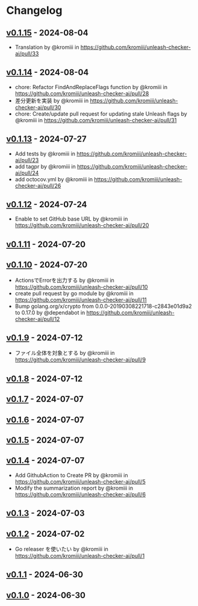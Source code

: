 # Changelog

## [v0.1.15](https://github.com/kromiii/unleash-checker-ai/compare/v0.1.14...v0.1.15) - 2024-08-04
- Translation by @kromiii in https://github.com/kromiii/unleash-checker-ai/pull/33

## [v0.1.14](https://github.com/kromiii/unleash-checker-ai/compare/v0.1.13...v0.1.14) - 2024-08-04
- chore: Refactor FindAndReplaceFlags function by @kromiii in https://github.com/kromiii/unleash-checker-ai/pull/28
- 差分更新を実装 by @kromiii in https://github.com/kromiii/unleash-checker-ai/pull/30
- chore: Create/update pull request for updating stale Unleash flags by @kromiii in https://github.com/kromiii/unleash-checker-ai/pull/31

## [v0.1.13](https://github.com/kromiii/unleash-checker-ai/compare/v0.1.12...v0.1.13) - 2024-07-27
- Add tests by @kromiii in https://github.com/kromiii/unleash-checker-ai/pull/23
- add tagpr by @kromiii in https://github.com/kromiii/unleash-checker-ai/pull/24
- add octocov.yml by @kromiii in https://github.com/kromiii/unleash-checker-ai/pull/26

## [v0.1.12](https://github.com/kromiii/unleash-checker-ai/compare/v0.1.11...v0.1.12) - 2024-07-24
- Enable to set GitHub base URL by @kromiii in https://github.com/kromiii/unleash-checker-ai/pull/20

## [v0.1.11](https://github.com/kromiii/unleash-checker-ai/compare/v0.1.10...v0.1.11) - 2024-07-20

## [v0.1.10](https://github.com/kromiii/unleash-checker-ai/compare/v0.1.9...v0.1.10) - 2024-07-20
- ActionsでErrorを出力する by @kromiii in https://github.com/kromiii/unleash-checker-ai/pull/10
- create pull request by go module by @kromiii in https://github.com/kromiii/unleash-checker-ai/pull/11
- Bump golang.org/x/crypto from 0.0.0-20190308221718-c2843e01d9a2 to 0.17.0 by @dependabot in https://github.com/kromiii/unleash-checker-ai/pull/12

## [v0.1.9](https://github.com/kromiii/unleash-checker-ai/compare/v0.1.8...v0.1.9) - 2024-07-12
- ファイル全体を対象とする by @kromiii in https://github.com/kromiii/unleash-checker-ai/pull/9

## [v0.1.8](https://github.com/kromiii/unleash-checker-ai/compare/v0.1.7...v0.1.8) - 2024-07-12

## [v0.1.7](https://github.com/kromiii/unleash-checker-ai/compare/v0.1.6...v0.1.7) - 2024-07-07

## [v0.1.6](https://github.com/kromiii/unleash-checker-ai/compare/v0.1.5...v0.1.6) - 2024-07-07

## [v0.1.5](https://github.com/kromiii/unleash-checker-ai/compare/v0.1.4...v0.1.5) - 2024-07-07

## [v0.1.4](https://github.com/kromiii/unleash-checker-ai/compare/v0.1.3...v0.1.4) - 2024-07-07
- Add GithubAction to Create PR by @kromiii in https://github.com/kromiii/unleash-checker-ai/pull/5
- Modify the summarization report by @kromiii in https://github.com/kromiii/unleash-checker-ai/pull/6

## [v0.1.3](https://github.com/kromiii/unleash-checker-ai/compare/v0.1.2...v0.1.3) - 2024-07-03

## [v0.1.2](https://github.com/kromiii/unleash-checker-ai/compare/v0.1.1...v0.1.2) - 2024-07-02
- Go releaser を使いたい by @kromiii in https://github.com/kromiii/unleash-checker-ai/pull/1

## [v0.1.1](https://github.com/kromiii/unleash-checker-ai/compare/v0.1.0...v0.1.1) - 2024-06-30

## [v0.1.0](https://github.com/kromiii/unleash-checker-ai/commits/v0.1.0) - 2024-06-30
